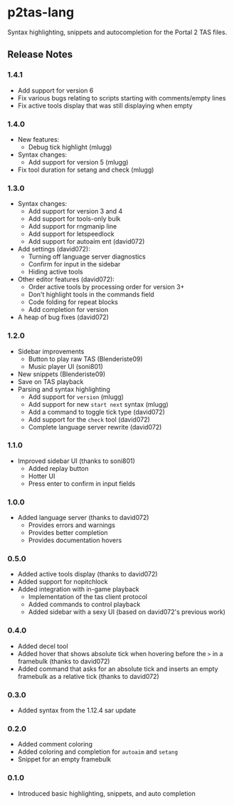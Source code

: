 # p2tas-lang

Syntax highlighting, snippets and autocompletion for the Portal 2 TAS files.

## Release Notes
### 1.4.1
- Add support for version 6
- Fix various bugs relating to scripts starting with comments/empty lines
- Fix active tools display that was still displaying when empty

### 1.4.0
- New features:
    - Debug tick highlight (mlugg)
- Syntax changes:
    - Add support for version 5 (mlugg)
- Fix tool duration for setang and check (mlugg)

### 1.3.0
- Syntax changes:
    - Add support for version 3 and 4
    - Add support for tools-only bulk
    - Add support for rngmanip line
    - Add support for letspeedlock
    - Add support for autoaim ent (david072)
- Add settings (david072):
    - Turning off language server diagnostics
    - Confirm for input in the sidebar
    - Hiding active tools
- Other editor features (david072):
    - Order active tools by processing order for version 3+
    - Don't highlight tools in the commands field
    - Code folding for repeat blocks
    - Add completion for version
- A heap of bug fixes (david072)

### 1.2.0
- Sidebar improvements
    - Button to play raw TAS (Blenderiste09)
    - Music player UI (soni801)
- New snippets (Blenderiste09)
- Save on TAS playback
- Parsing and syntax highlighting
    - Add support for `version` (mlugg)
    - Add support for new `start next` syntax (mlugg)
    - Add a command to toggle tick type (david072)
    - Add support for the `check` tool (david072)
    - Complete language server rewrite (david072)

### 1.1.0
- Improved sidebar UI (thanks to soni801)
    - Added replay button
    - Hotter UI
    - Press enter to confirm in input fields

### 1.0.0
- Added language server (thanks to david072)
    - Provides errors and warnings
    - Provides better completion
    - Provides documentation hovers

### 0.5.0
- Added active tools display (thanks to david072)
- Added support for nopitchlock
- Added integration with in-game playback
    - Implementation of the tas client protocol
    - Added commands to control playback
    - Added sidebar with a sexy UI (based on david072's previous work)

### 0.4.0
- Added decel tool
- Added hover that shows absolute tick when hovering before the `>` in a framebulk (thanks to david072)
- Added command that asks for an absolute tick and inserts an empty framebulk as a relative tick (thanks to david072)

### 0.3.0
- Added syntax from the 1.12.4 sar update

### 0.2.0
- Added comment coloring
- Added coloring and completion for `autoaim` and `setang`
- Snippet for an empty framebulk

### 0.1.0
- Introduced basic highlighting, snippets, and auto completion
